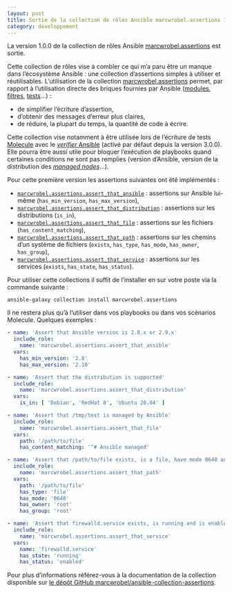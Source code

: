 ```yaml
---
layout: post
title: Sortie de la collection de rôles Ansible marcwrobel.assertions 1.0.0
category: développement
---
```


La version 1.0.0 de la collection de rôles Ansible [marcwrobel.assertions](https://galaxy.ansible.com/marcwrobel/assertions) est sortie.

Cette collection de rôles vise à combler ce qui m’a paru être un manque dans l’écosystème Ansible : une collection d’assertions simples à utiliser et
réutilisables. L’utilisation de la collection [marcwrobel.assertions](https://github.com/marcwrobel/ansible-collection-assertions) permet, par rapport à
l’utilisation directe des briques fournies par Ansible ([modules]((https://docs.ansible.com/ansible/latest/collections/ansible/builtin/assert_module.html)),
[filtres](https://docs.ansible.com/ansible/latest/user_guide/playbooks_filters.html), [tests](https://docs.ansible.com/ansible/latest/user_guide/playbooks_tests.html)…) :

- de simplifier l’écriture d’assertion,
- d’obtenir des messages d’erreur plus claires,
- de réduire, la plupart du temps, la quantité de code à écrire.

Cette collection vise notamment à être utilisée lors de l’écriture de tests [Molecule](https://molecule.readthedocs.io) avec le [_verifier_ Ansible](https://molecule.readthedocs.io/en/latest/configuration.html#verifier)
(activé par défaut depuis la version 3.0.0). Elle pourra être aussi utile pour bloquer l’exécution de playbooks quand certaines conditions ne sont pas remplies
(version d’Ansible, version de la distribution des [_managed nodes_](https://docs.ansible.com/ansible/latest/network/getting_started/basic_concepts.html#managed-nodes)…).

Pour cette première version les assertions suivantes ont été implémentés :

- [`marcwrobel.assertions.assert_that_ansible`](https://github.com/marcwrobel/ansible-collection-assertions/blob/main/ansible_collections/marcwrobel/assertions/roles/assert_that_ansible/README.md) :
  assertions sur Ansible lui-même (`has_min_version`, `has_max_version`),
- [`marcwrobel.assertions.assert_that_distribution`](https://github.com/marcwrobel/ansible-collection-assertions/blob/main/ansible_collections/marcwrobel/assertions/roles/assert_that_distribution/README.md) :
  assertions sur les distributions (`is_in`),
- [`marcwrobel.assertions.assert_that_file`](https://github.com/marcwrobel/ansible-collection-assertions/blob/main/ansible_collections/marcwrobel/assertions/roles/assert_that_file/README.md) :
  assertions sur les fichiers (`has_content_matching`),
- [`marcwrobel.assertions.assert_that_path`](https://github.com/marcwrobel/ansible-collection-assertions/blob/main/ansible_collections/marcwrobel/assertions/roles/assert_that_path/README.md) :
  assertions sur les chemins d’un système de fichiers (`exists`, `has_type`, `has_mode`, `has_owner`, `has_group`),
- [`marcwrobel.assertions.assert_that_service`](https://github.com/marcwrobel/ansible-collection-assertions/blob/main/ansible_collections/marcwrobel/assertions/roles/assert_that_service/README.md) :
  assertions sur les services (`exists`, `has_state`, `has_status`).


Pour utiliser cette collections il suffit de l’installer en sur votre poste via la commande suivante :
```
ansible-galaxy collection install marcwrobel.assertions
```

Il ne restera plus qu’à l’utiliser dans vos playbooks ou dans vos scénarios Molecule. Quelques exemples :

```yaml
- name: 'Assert that Ansible version is 2.8.x or 2.9.x'
  include_role:
    name: 'marcwrobel.assertions.assert_that_ansible'
  vars:
    has_min_version: '2.8'
    has_max_version: '2.10'

- name: 'Assert that the distribution is supported'
  include_role:
    name: 'marcwrobel.assertions.assert_that_distribution'
  vars:
    is_in: [ 'Debian', 'RedHat 8', 'Ubuntu 20.04' ]

- name: 'Assert that /tmp/test is managed by Ansible'
  include_role:
    name: 'marcwrobel.assertions.assert_that_file'
  vars:
    path: '/path/to/file'
    has_content_matching: '^# Ansible managed'

- name: 'Assert that /path/to/file exists, is a file, have mode 0640 and belongs to root:root'
  include_role:
    name: 'marcwrobel.assertions.assert_that_path'
  vars:
    path: '/path/to/file'
    has_type: 'file'
    has_mode: '0640'
    has_owner: 'root'
    has_group: 'root'

- name: 'Assert that firewalld.service exists, is running and is enabled'
  include_role:
    name: 'marcwrobel.assertions.assert_that_service'
  vars:
    name: 'firewalld.service'
    has_state: 'running'
    has_status: 'enabled'
```

Pour plus d’informations référez-vous à la documentation de la collection disponible sur [le dépôt GitHub marcwrobel/ansible-collection-assertions](https://github.com/marcwrobel/ansible-collection-assertions).
